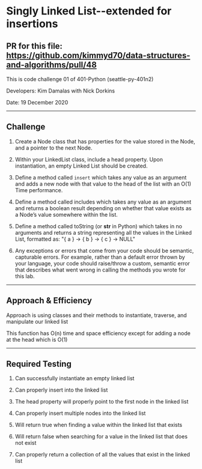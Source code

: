 # Singly Linked List--extended for insertions

## PR for this file: https://github.com/kimmyd70/data-structures-and-algorithms/pull/48
This is code challenge 01 of 401-Python (seattle-py-401n2)

Developers: Kim Damalas with Nick Dorkins  

Date: 19 December 2020
____________________
## Challenge

1. Create a Node class that has properties for the value stored in the Node, and a pointer to the next Node.

2. Within your LinkedList class, include a head property. Upon instantiation, an empty Linked List should be created.

3. Define a method called `insert` which takes any value as an argument and adds a new node with that value to the head of the list with an O(1) Time performance.

4. Define a method called includes which takes any value as an argument and returns a boolean result depending on whether that value exists as a Node’s value somewhere within the list.

5. Define a method called toString (or __str__ in Python) which takes in no arguments and returns a string representing all the values in the Linked List, formatted as:
"{ a } -> { b } -> { c } -> NULL"

6. Any exceptions or errors that come from your code should be semantic, capturable errors. For example, rather than a default error thrown by your language, your code should raise/throw a custom, semantic error that describes what went wrong in calling the methods you wrote for this lab.
__________

## Approach & Efficiency

Approach is using classes and their methods to instantiate, traverse, and manipulate our linked list

This function has O(n) time and space efficiency except for adding a node at the head which is O(1)

_____________
## Required Testing

1. Can successfully instantiate an empty linked list

2. Can properly insert into the linked list

3. The head property will properly point to the first node in the linked list

4. Can properly insert multiple nodes into the linked list

5. Will return true when finding a value within the linked list that exists

6. Will return false when searching for a value in the linked list that does not exist

7. Can properly return a collection of all the values that exist in the linked list